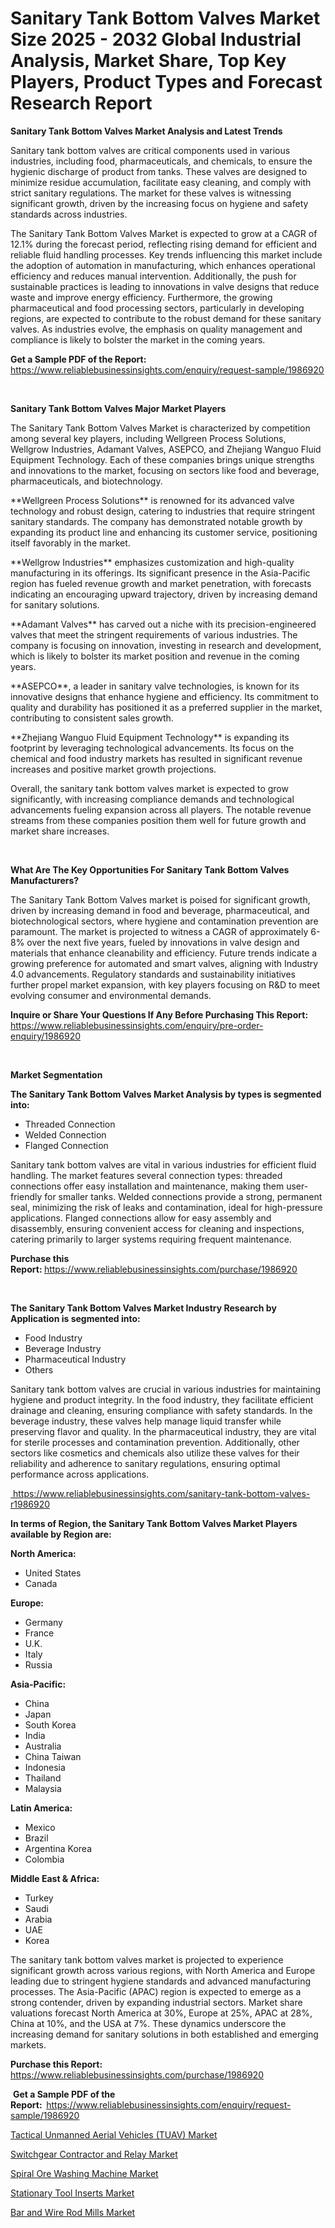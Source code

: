 <p><h1>Sanitary Tank Bottom Valves Market Size 2025 - 2032 Global Industrial Analysis, Market Share, Top Key Players, Product Types and Forecast Research Report</h1></p><p><strong>Sanitary Tank Bottom Valves Market Analysis and Latest Trends</strong></p>
<p><p>Sanitary tank bottom valves are critical components used in various industries, including food, pharmaceuticals, and chemicals, to ensure the hygienic discharge of product from tanks. These valves are designed to minimize residue accumulation, facilitate easy cleaning, and comply with strict sanitary regulations. The market for these valves is witnessing significant growth, driven by the increasing focus on hygiene and safety standards across industries.</p><p>The Sanitary Tank Bottom Valves Market is expected to grow at a CAGR of 12.1% during the forecast period, reflecting rising demand for efficient and reliable fluid handling processes. Key trends influencing this market include the adoption of automation in manufacturing, which enhances operational efficiency and reduces manual intervention. Additionally, the push for sustainable practices is leading to innovations in valve designs that reduce waste and improve energy efficiency. Furthermore, the growing pharmaceutical and food processing sectors, particularly in developing regions, are expected to contribute to the robust demand for these sanitary valves. As industries evolve, the emphasis on quality management and compliance is likely to bolster the market in the coming years.</p></p>
<p><strong>Get a Sample PDF of the Report:&nbsp;</strong> <a href="https://www.reliablebusinessinsights.com/enquiry/request-sample/1986920?utm_campaign=1113&utm_medium=2&utm_source=Github&utm_content=ia&utm_term=02032025&utm_id=sanitary-tank-bottom-valves">https://www.reliablebusinessinsights.com/enquiry/request-sample/1986920</a></p>
<p>&nbsp;</p>
<p><strong>Sanitary Tank Bottom Valves Major Market Players</strong></p>
<p><p>The Sanitary Tank Bottom Valves Market is characterized by competition among several key players, including Wellgreen Process Solutions, Wellgrow Industries, Adamant Valves, ASEPCO, and Zhejiang Wanguo Fluid Equipment Technology. Each of these companies brings unique strengths and innovations to the market, focusing on sectors like food and beverage, pharmaceuticals, and biotechnology.</p><p>**Wellgreen Process Solutions** is renowned for its advanced valve technology and robust design, catering to industries that require stringent sanitary standards. The company has demonstrated notable growth by expanding its product line and enhancing its customer service, positioning itself favorably in the market.</p><p>**Wellgrow Industries** emphasizes customization and high-quality manufacturing in its offerings. Its significant presence in the Asia-Pacific region has fueled revenue growth and market penetration, with forecasts indicating an encouraging upward trajectory, driven by increasing demand for sanitary solutions.</p><p>**Adamant Valves** has carved out a niche with its precision-engineered valves that meet the stringent requirements of various industries. The company is focusing on innovation, investing in research and development, which is likely to bolster its market position and revenue in the coming years.</p><p>**ASEPCO**, a leader in sanitary valve technologies, is known for its innovative designs that enhance hygiene and efficiency. Its commitment to quality and durability has positioned it as a preferred supplier in the market, contributing to consistent sales growth.</p><p>**Zhejiang Wanguo Fluid Equipment Technology** is expanding its footprint by leveraging technological advancements. Its focus on the chemical and food industry markets has resulted in significant revenue increases and positive market growth projections.</p><p>Overall, the sanitary tank bottom valves market is expected to grow significantly, with increasing compliance demands and technological advancements fueling expansion across all players. The notable revenue streams from these companies position them well for future growth and market share increases.</p></p>
<p>&nbsp;</p>
<p><strong>What Are The Key Opportunities For Sanitary Tank Bottom Valves Manufacturers?</strong></p>
<p><p>The Sanitary Tank Bottom Valves market is poised for significant growth, driven by increasing demand in food and beverage, pharmaceutical, and biotechnological sectors, where hygiene and contamination prevention are paramount. The market is projected to witness a CAGR of approximately 6-8% over the next five years, fueled by innovations in valve design and materials that enhance cleanability and efficiency. Future trends indicate a growing preference for automated and smart valves, aligning with Industry 4.0 advancements. Regulatory standards and sustainability initiatives further propel market expansion, with key players focusing on R&D to meet evolving consumer and environmental demands.</p></p>
<p><strong>Inquire or Share Your Questions If Any Before Purchasing This Report:</strong> <a href="https://www.reliablebusinessinsights.com/enquiry/pre-order-enquiry/1986920?utm_campaign=1113&utm_medium=2&utm_source=Github&utm_content=ia&utm_term=02032025&utm_id=sanitary-tank-bottom-valves">https://www.reliablebusinessinsights.com/enquiry/pre-order-enquiry/1986920</a></p>
<p>&nbsp;</p>
<p><strong>Market Segmentation</strong></p>
<p><strong>The Sanitary Tank Bottom Valves Market Analysis by types is segmented into:</strong></p>
<p><ul><li>Threaded Connection</li><li>Welded Connection</li><li>Flanged Connection</li></ul></p>
<p><p>Sanitary tank bottom valves are vital in various industries for efficient fluid handling. The market features several connection types: threaded connections offer easy installation and maintenance, making them user-friendly for smaller tanks. Welded connections provide a strong, permanent seal, minimizing the risk of leaks and contamination, ideal for high-pressure applications. Flanged connections allow for easy assembly and disassembly, ensuring convenient access for cleaning and inspections, catering primarily to larger systems requiring frequent maintenance.</p></p>
<p><strong>Purchase this Report:&nbsp;</strong><a href="https://www.reliablebusinessinsights.com/purchase/1986920?utm_campaign=1113&utm_medium=2&utm_source=Github&utm_content=ia&utm_term=02032025&utm_id=sanitary-tank-bottom-valves">https://www.reliablebusinessinsights.com/purchase/1986920</a></p>
<p>&nbsp;</p>
<p><strong>The Sanitary Tank Bottom Valves Market Industry Research by Application is segmented into:</strong></p>
<p><ul><li>Food Industry</li><li>Beverage Industry</li><li>Pharmaceutical Industry</li><li>Others</li></ul></p>
<p><p>Sanitary tank bottom valves are crucial in various industries for maintaining hygiene and product integrity. In the food industry, they facilitate efficient drainage and cleaning, ensuring compliance with safety standards. In the beverage industry, these valves help manage liquid transfer while preserving flavor and quality. In the pharmaceutical industry, they are vital for sterile processes and contamination prevention. Additionally, other sectors like cosmetics and chemicals also utilize these valves for their reliability and adherence to sanitary regulations, ensuring optimal performance across applications.</p></p>
<p><a href="https://www.reliablebusinessinsights.com/sanitary-tank-bottom-valves-r1986920?utm_campaign=1113&utm_medium=2&utm_source=Github&utm_content=ia&utm_term=02032025&utm_id=sanitary-tank-bottom-valves">&nbsp;https://www.reliablebusinessinsights.com/sanitary-tank-bottom-valves-r1986920</a></p>
<p><strong>In terms of Region, the Sanitary Tank Bottom Valves Market Players available by Region are:</strong></p>
<p>
    <p> <strong> North America: </strong>
        <ul>
            <li>United States</li>
            <li>Canada</li>
        </ul>
        </p> 
    <p> <strong> Europe: </strong>
        <ul>
            <li>Germany</li>
            <li>France</li>
            <li>U.K.</li>
            <li>Italy</li>
            <li>Russia</li>
        </ul>
        </p> 
    <p> <strong> Asia-Pacific: </strong>
        <ul>
            <li>China</li>
            <li>Japan</li>
            <li>South Korea</li>
            <li>India</li>
            <li>Australia</li>
            <li>China Taiwan</li>
            <li>Indonesia</li>
            <li>Thailand</li>
            <li>Malaysia</li>
        </ul>
        </p> 
    <p> <strong> Latin America: </strong>
        <ul>
            <li>Mexico</li>
            <li>Brazil</li>
            <li>Argentina Korea</li>
            <li>Colombia</li>
        </ul>
        </p> 
    <p> <strong> Middle East & Africa: </strong>
        <ul>
            <li>Turkey</li>
            <li>Saudi</li>
            <li>Arabia</li>
            <li>UAE</li>
            <li>Korea</li>
        </ul>
    </p>
    </p>
<p><p>The sanitary tank bottom valves market is projected to experience significant growth across various regions, with North America and Europe leading due to stringent hygiene standards and advanced manufacturing processes. The Asia-Pacific (APAC) region is expected to emerge as a strong contender, driven by expanding industrial sectors. Market share valuations forecast North America at 30%, Europe at 25%, APAC at 28%, China at 10%, and the USA at 7%. These dynamics underscore the increasing demand for sanitary solutions in both established and emerging markets.</p></p>
<p><strong>Purchase this Report: </strong><a href="https://www.reliablebusinessinsights.com/purchase/1986920?utm_campaign=1113&utm_medium=2&utm_source=Github&utm_content=ia&utm_term=02032025&utm_id=sanitary-tank-bottom-valves">https://www.reliablebusinessinsights.com/purchase/1986920</a></p>
<p>&nbsp;<strong>Get a Sample PDF of the Report:&nbsp;&nbsp;</strong><a href="https://www.reliablebusinessinsights.com/enquiry/request-sample/1986920?utm_campaign=1113&utm_medium=2&utm_source=Github&utm_content=ia&utm_term=02032025&utm_id=sanitary-tank-bottom-valves">https://www.reliablebusinessinsights.com/enquiry/request-sample/1986920</a></p>
<p><strong></strong></p>
<p><p><a href="https://github.com/sanokdagada01/Market-Research-Report-List-1/blob/main/tactical-unmanned-aerial-vehicles-tuav-market.md?utm_campaign=1113&utm_medium=2&utm_source=Github&utm_content=ia&utm_term=02032025&utm_id=sanitary-tank-bottom-valves">Tactical Unmanned Aerial Vehicles (TUAV) Market</a></p><p><a href="https://github.com/popoialraih3/Market-Research-Report-List-1/blob/main/switchgear-contractor-and-relay-market.md?utm_campaign=1113&utm_medium=2&utm_source=Github&utm_content=ia&utm_term=02032025&utm_id=sanitary-tank-bottom-valves">Switchgear Contractor and Relay Market</a></p><p><a href="https://github.com/haajipauget/Market-Research-Report-List-1/blob/main/spiral-ore-washing-machine-market.md?utm_campaign=1113&utm_medium=2&utm_source=Github&utm_content=ia&utm_term=02032025&utm_id=sanitary-tank-bottom-valves">Spiral Ore Washing Machine Market</a></p><p><a href="https://github.com/styeslobann2/Market-Research-Report-List-1/blob/main/stationary-tool-inserts-market.md?utm_campaign=1113&utm_medium=2&utm_source=Github&utm_content=ia&utm_term=02032025&utm_id=sanitary-tank-bottom-valves">Stationary Tool Inserts Market</a></p><p><a href="https://github.com/lamlebienz7j/Market-Research-Report-List-1/blob/main/bar-and-wire-rod-mills-market.md?utm_campaign=1113&utm_medium=2&utm_source=Github&utm_content=ia&utm_term=02032025&utm_id=sanitary-tank-bottom-valves">Bar and Wire Rod Mills Market</a></p></p>